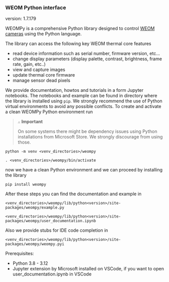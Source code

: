 ### WEOM Python interface

version: 1.7.179

WEOMPy is a comprehensive Python library designed to control [WEOM cameras](https://workswell.eu/weom-thermal-core-high-performance-thermal-camera/) using the Python language.

The library can access the following key WEOM thermal core features

* read device information such as serial number, firmware version, etc...
* change display parameters (display palette, contrast, brightness, frame rate, gain, etc..)
* view and capture images
* update thermal core firmware
* manage sensor dead pixels

We provide documentation, howtos and tutorials in a form Jupyter notebooks. The notebooks and example can be found in directory where the library is installed using `pip`. We strongly recommend the use of Python virtual environments to avoid any possible conflicts. To create and activate a clean WEOMPy Python environment run

> `⚠️` **Important**
>
> On some systems there might be dependency issues using Python installations from Microsoft Store. We strongly discourage from using those.

`python -m venv <venv_directories>/weompy`

`. <venv_directories>/weompy/bin/activate`

now we have a clean Python environment and we can proceed by installing the library

`pip install weompy`

After these steps you can find the documentation and example in

`<venv_directories>/weompy/lib/python<version>/site-packages/weompy/example.py`

`<venv_directories>/weompy/lib/python<version>/site-packages/weompy/user_documentation.ipynb`

Also we provide stubs for IDE code completion in

`<venv_directories>/weompy/lib/python<version>/site-packages/weompy/weompy.pyi`

Prerequisites:

- Python 3.8 - 3.12
- Jupyter extension by Microsoft installed on VSCode, if you want to open user_documentation.ipynb in VSCode
